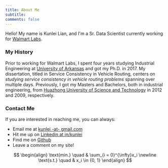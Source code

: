 ```yaml
---
title: About Me
subtitle: 
comments: false
---
```


Hello! My name is Kunlei Lian, and I'm a Sr. Data Scientist currently working for [Walmart Labs](https://www.walmartlabs.com/).


### My History

Prior to working for Walmart Labs, I spent four years studying Industrial Engineering at [University of Arkansas](https://www.uark.edu) and got my Ph.D. in 2017.
My dissertation, titled in Service Consistency in Vehicle Routing, centers on *studying service consistency in vehicle routing problems* spanning over multiple days. Previously, I got my Masters and Bachelors, both in industrial engineering, from [Huazhong University of Science and Technology](https://www.hust.edu.cn) in 2012 and 2009, respectively.


### Contact Me
If you are interested in reaching me, you can always:

* Email me at [kunlei -at- gmail.com](mailto:kunlei1987@gmail.com)
* Hit me up on [Linkedin at in/kunlei](https://www.linkedin.com/in/kunlei-lian/)
* Find me on [Github](https://github.com/kunlei/)
* Leave a comment on my site!


$$
\begin{align}
\text{min.} \quad & \sum_{i = 0}^{\infty}x_i \newline
\text{s.t.} \quad & x_i \in {0, 1}
\end{align}
$$
